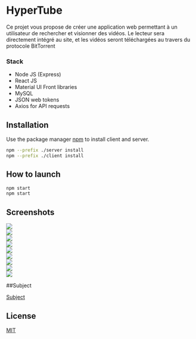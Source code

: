 # HyperTube

Ce projet vous propose de créer une application web permettant à un utilisateur de rechercher et visionner des vidéos. Le lecteur sera directement intégré au site, et les vidéos seront téléchargées au travers du protocole BitTorrent

### Stack

* Node JS (Express)
* React JS
* Material UI Front libraries
* MySQL
* JSON web tokens
* Axios for API requests

## Installation

Use the package manager [npm](https://pip.pypa.io/en/stable/) to install  client and server.

```bash
npm --prefix ./server install
npm --prefix ./client install
```
## How to launch


```bash
npm start
npm start
```
## Screenshots

![](screenShots/1.png)</br>
![](screenShots/2.png)</br>
![](screenShots/3.png)</br>
![](screenShots/4.png)</br>
![](screenShots/5.png)</br>
![](screenShots/6.png)</br>
![](screenShots/7.png)</br>
![](screenShots/8.png)</br>
![](screenShots/10.png)</br>

##Subject

[Subject](Subject/Subject_hypertube.english.pdf)</br>

## License
[MIT](https://choosealicense.com/licenses/mit/)
